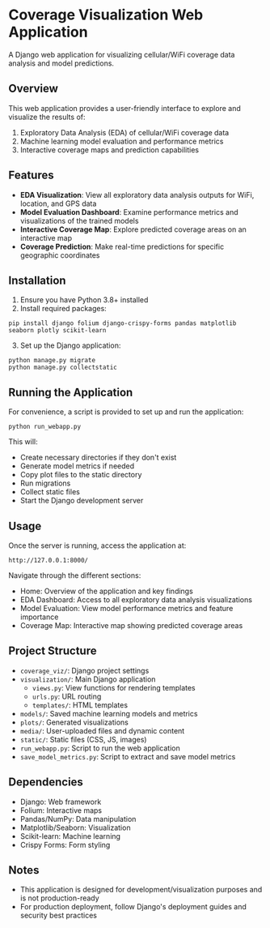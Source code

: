 # Coverage Visualization Web Application

A Django web application for visualizing cellular/WiFi coverage data analysis and model predictions.

## Overview

This web application provides a user-friendly interface to explore and visualize the results of:

1. Exploratory Data Analysis (EDA) of cellular/WiFi coverage data
2. Machine learning model evaluation and performance metrics
3. Interactive coverage maps and prediction capabilities

## Features

- **EDA Visualization**: View all exploratory data analysis outputs for WiFi, location, and GPS data
- **Model Evaluation Dashboard**: Examine performance metrics and visualizations of the trained models
- **Interactive Coverage Map**: Explore predicted coverage areas on an interactive map
- **Coverage Prediction**: Make real-time predictions for specific geographic coordinates

## Installation

1. Ensure you have Python 3.8+ installed
2. Install required packages:

```
pip install django folium django-crispy-forms pandas matplotlib seaborn plotly scikit-learn
```

3. Set up the Django application:

```
python manage.py migrate
python manage.py collectstatic
```

## Running the Application

For convenience, a script is provided to set up and run the application:

```
python run_webapp.py
```

This will:
- Create necessary directories if they don't exist
- Generate model metrics if needed
- Copy plot files to the static directory
- Run migrations
- Collect static files
- Start the Django development server

## Usage

Once the server is running, access the application at:

```
http://127.0.0.1:8000/
```

Navigate through the different sections:
- Home: Overview of the application and key findings
- EDA Dashboard: Access to all exploratory data analysis visualizations
- Model Evaluation: View model performance metrics and feature importance
- Coverage Map: Interactive map showing predicted coverage areas

## Project Structure

- `coverage_viz/`: Django project settings
- `visualization/`: Main Django application
  - `views.py`: View functions for rendering templates
  - `urls.py`: URL routing
  - `templates/`: HTML templates
- `models/`: Saved machine learning models and metrics
- `plots/`: Generated visualizations
- `media/`: User-uploaded files and dynamic content
- `static/`: Static files (CSS, JS, images)
- `run_webapp.py`: Script to run the web application
- `save_model_metrics.py`: Script to extract and save model metrics

## Dependencies

- Django: Web framework
- Folium: Interactive maps
- Pandas/NumPy: Data manipulation
- Matplotlib/Seaborn: Visualization
- Scikit-learn: Machine learning
- Crispy Forms: Form styling

## Notes

- This application is designed for development/visualization purposes and is not production-ready
- For production deployment, follow Django's deployment guides and security best practices 
